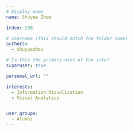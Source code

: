 ```yaml
---
# Display name
name: Shuyue Zhou

index: 230

# Username (this should match the folder name)
authors:
  - shuyuezhou

# Is this the primary user of the site?
superuser: true

personal_url: ""

interests:
  - Information Visualization
  - Visual Analytics


user_groups:
  - Alumni
---
```

